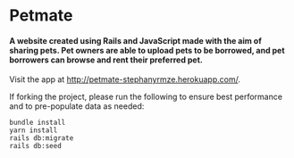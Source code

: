 # Petmate

#### A website created using Rails and JavaScript made with the aim of sharing pets. Pet owners are able to upload pets to be borrowed, and pet borrowers can browse and rent their preferred pet.


Visit the app at http://petmate-stephanyrmze.herokuapp.com/.

If forking the project, please run the following to ensure best performance and to pre-populate data as needed:

```
bundle install
yarn install
rails db:migrate
rails db:seed
```
